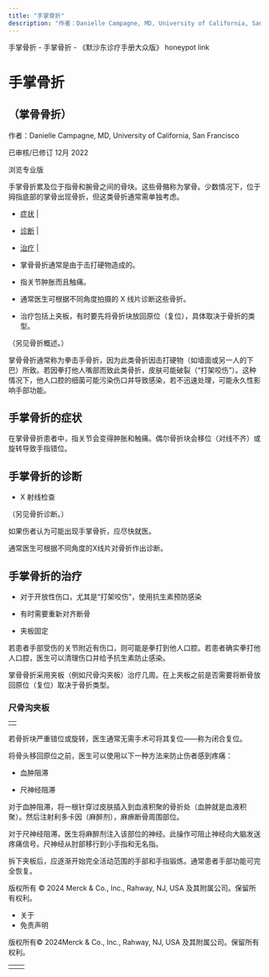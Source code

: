 ```yaml
---
title: "手掌骨折"
description: "作者：Danielle Campagne, MD, University of California, San Francisco"
---
```


﻿手掌骨折 \- 手掌骨折 \- 《默沙东诊疗手册大众版》 honeypot link

# 手掌骨折

## （掌骨骨折）

作者：Danielle Campagne, MD, University of California, San Francisco

已审核/已修订 12月 2022

浏览专业版

手掌骨折累及位于指骨和腕骨之间的骨块。这些骨骼称为掌骨。少数情况下，位于拇指底部的掌骨出现骨折，但这类骨折通常需单独考虑。

- [症状](#症状_v13966731_zh) \|
- [诊断](#诊断_v13966734_zh) \|
- [治疗](#治疗_v13966740_zh) \|

- 掌骨骨折通常是由于击打硬物造成的。

- 指关节肿胀而且触痛。

- 通常医生可根据不同角度拍摄的 X 线片诊断这些骨折。

- 治疗包括上夹板，有时要先将骨折块放回原位（复位），具体取决于骨折的类型。


（另见骨折概述。）

掌骨骨折通常称为拳击手骨折，因为此类骨折因击打硬物（如墙面或另一人的下巴）所致。若因拳打他人嘴部而致此类骨折，皮肤可能破裂（“打架咬伤”）。这种情况下，他人口腔的细菌可能污染伤口并导致感染，若不迅速处理，可能永久性影响手部功能。

## 手掌骨折的症状

在掌骨骨折患者中，指关节会变得肿胀和触痛。偶尔骨折块会移位（对线不齐）或旋转导致手指错位。

## 手掌骨折的诊断

- X 射线检查


（另见骨折诊断。）

如果伤者认为可能出现手掌骨折，应尽快就医。

通常医生可根据不同角度的X线片对骨折作出诊断。

## 手掌骨折的治疗

- 对于开放性伤口，尤其是“打架咬伤”，使用抗生素预防感染

- 有时需要重新对齐断骨

- 夹板固定


若患者手部受伤的关节附近有伤口，则可能是拳打到他人口腔。若患者确实拳打他人口腔，医生可以清理伤口并给予抗生素防止感染。

掌骨骨折采用夹板（例如尺骨沟夹板）治疗几周。在上夹板之前是否需要将断骨放回原位（复位）取决于骨折类型。

### 尺骨沟夹板

|     |
| --- |
|  |

若骨折块严重错位或旋转，医生通常无需手术可将其复位——称为闭合复位。

将骨头移回原位之前，医生可以使用以下一种方法来防止伤者感到疼痛：

- 血肿阻滞

- 尺神经阻滞


对于血肿阻滞，将一根针穿过皮肤插入到血液积聚的骨折处（血肿就是血液积聚）。然后注射利多卡因（麻醉剂），麻痹断骨周围部位。

对于尺神经阻滞，医生将麻醉剂注入该部位的神经。此操作可阻止神经向大脑发送疼痛信号。尺神经从肘部移行到小手指和无名指。

拆下夹板后，应逐渐开始完全活动范围的手部和手指锻炼。通常患者手部功能可完全恢复。



版权所有 © 2024
Merck & Co., Inc., Rahway, NJ, USA 及其附属公司。保留所有权利。

- 关于
- 免责声明

版权所有© 2024Merck & Co., Inc., Rahway, NJ, USA 及其附属公司。保留所有权利。

|     |     |
| --- | --- |
|  |  |
